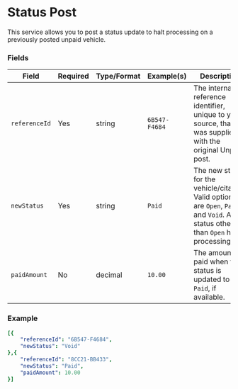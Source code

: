 # Status Post

This service allows you to post a status update to halt processing on a previously posted unpaid vehicle.

### Fields
| Field | Required | Type/Format | Example(s) | Description|
|-------|----------|-------------|---------|------------|
| `referenceId` | Yes | string | `6B547-F4684` | The internal reference identifier, unique to your source, that was supplied with the original Unpaid post. |
| `newStatus` | Yes | string | `Paid` | The new status for the vehicle/citation.  Valid options are `Open`, `Paid` and `Void`.  Any status other than `Open` halts processing. |
| `paidAmount` | No | decimal | `10.00` | The amount paid when the status is updated to `Paid`, if available. |

### Example

```yaml
[{
    "referenceId": "6B547-F4684",
    "newStatus": "Void"
},{
    "referenceId": "8CC21-BB433",
    "newStatus": "Paid",
    "paidAmount": 10.00
}]
```


 
